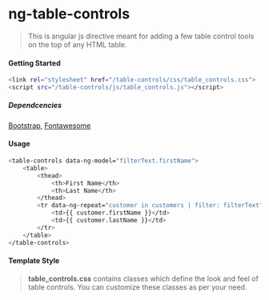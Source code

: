 # ng-table-controls

>This is angular js directive meant for adding a few table control tools on the top of any HTML table.

#### Getting Started
```sh
<link rel="stylesheet" href="/table-controls/css/table_controls.css">
<script src="/table-controls/js/table_controls.js"></script>
```

##### Dependcencies
[Bootstrap](http://getbootstrap.com/getting-started/#download), [Fontawesome](http://fortawesome.github.io/Font-Awesome/icons/)

#### Usage
```sh
<table-controls data-ng-model="filterText.firstName">
    <table>
        <thead>
            <th>First Name</th>
            <th>Last Name</th>
        </thead>
        <tr data-ng-repeat="customer in customers | filter: filterText">
            <td>{{ customer.firstName }}</td>
            <td>{{ customer.lastName }}</td>
        </tr>
    </table>
</table-controls>
```

#### Template Style
>**table_controls.css** contains classes which define the look and feel of table controls. You can customize these classes as per your need.

